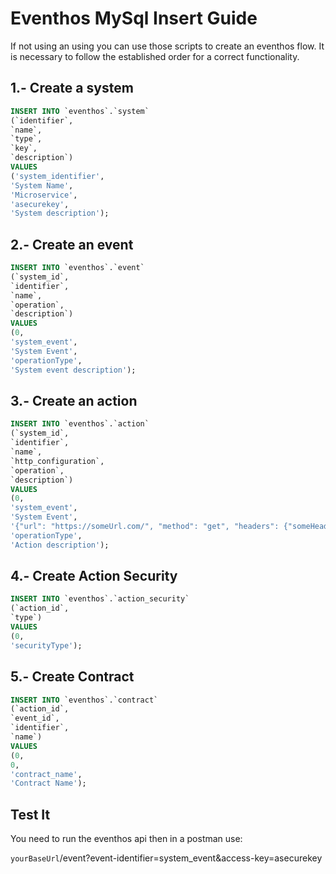 # Eventhos MySql Insert Guide

If not using an using you can use those scripts to create an eventhos flow. It is necessary to follow the established order for a correct functionality.

## 1.- Create a system

```sql
INSERT INTO `eventhos`.`system`
(`identifier`,
`name`,
`type`,
`key`,
`description`)
VALUES
('system_identifier',
'System Name',
'Microservice',
'asecurekey',
'System description');
```

## 2.- Create an event

```sql
INSERT INTO `eventhos`.`event`
(`system_id`,
`identifier`,
`name`,
`operation`,
`description`)
VALUES
(0,
'system_event',
'System Event',
'operationType',
'System event description');
```

## 3.- Create an action

```sql
INSERT INTO `eventhos`.`action`
(`system_id`,
`identifier`,
`name`,
`http_configuration`,
`operation`,
`description`)
VALUES
(0,
'system_event',
'System Event',
'{"url": "https://someUrl.com/", "method": "get", "headers": {"someHeader": "kx_HkER0R9GznN4Vf_E"}}',
'operationType',
'Action description');
```

## 4.- Create Action Security

```sql
INSERT INTO `eventhos`.`action_security`
(`action_id`,
`type`)
VALUES
(0,
'securityType');
```

## 5.- Create Contract

```sql
INSERT INTO `eventhos`.`contract`
(`action_id`,
`event_id`,
`identifier`,
`name`)
VALUES
(0,
0,
'contract_name',
'Contract Name');
```

## Test It

You need to run the eventhos api then in a postman use:

`yourBaseUrl`/event?event-identifier=system_event&access-key=asecurekey

